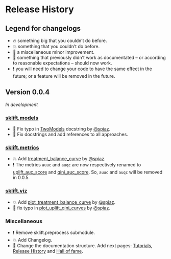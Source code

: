 # Release History

## Legend for changelogs

* 🔥 something big that you couldn’t do before.
* 💥 something that you couldn’t do before.
* 📝 a miscellaneous minor improvement.
* 🔨 something that previously didn’t work as documentated – or according to reasonable expectations – should now work.
* ❗️ you will need to change your code to have the same effect in the future; or a feature will be removed in the future.

## Version 0.0.4
*In development*

### [sklift.models](https://scikit-uplift.readthedocs.io/en/latest/api/models.html)

* 📝 Fix typo in [TwoModels](https://scikit-uplift.readthedocs.io/en/latest/api/models.html#sklift.models.models.TwoModels) docstring by [@spiaz](https://github.com/spiaz).
* 📝 Fix docstrings and add references to all approaches.

### [sklift.metrics](https://scikit-uplift.readthedocs.io/en/latest/api/metrics.html)

* 💥 Add [treatment_balance_curve](https://scikit-uplift.readthedocs.io/en/latest/api/metrics.html#sklift.metrics.metrics.treatment_balance_curve) by [@spiaz](https://github.com/spiaz).
* ❗️ The metrics `auuc` and `auqc` are now respectively renamed to [uplift_auc_score](https://scikit-uplift.readthedocs.io/en/latest/api/metrics.html#sklift.metrics.metrics.uplift_auc_score) and [qini_auc_score](https://scikit-uplift.readthedocs.io/en/latest/metrics.html#sklift.metrics.metrics.qini_auc_score). So, `auuc` and `auqc` will be removed in 0.0.5.

### [sklift.viz](https://scikit-uplift.readthedocs.io/en/latest/api/viz.html)

* 💥 Add [plot_treatment_balance_curve](https://scikit-uplift.readthedocs.io/en/latest/api/viz.html#sklift.viz.base.plot_treatment_balance_curve) by [@spiaz](https://github.com/spiaz).
* 📝 fix typo in [plot_uplift_qini_curves](https://scikit-uplift.readthedocs.io/en/latest/api/viz.html#sklift.viz.base.plot_uplift_qini_curves) by [@spiaz](https://github.com/spiaz).

### Miscellaneous

* ❗️ Remove sklift.preprocess submodule.
* 💥 Add Changelog.
* 📝 Change the documentation structure. Add next pages: [Tutorials](https://scikit-uplift.readthedocs.io/en/latest/tutorials.html), [Release History](https://scikit-uplift.readthedocs.io/en/latest/changelog.html) and [Hall of fame](https://scikit-uplift.readthedocs.io/en/latest/hall_of_fame.html).